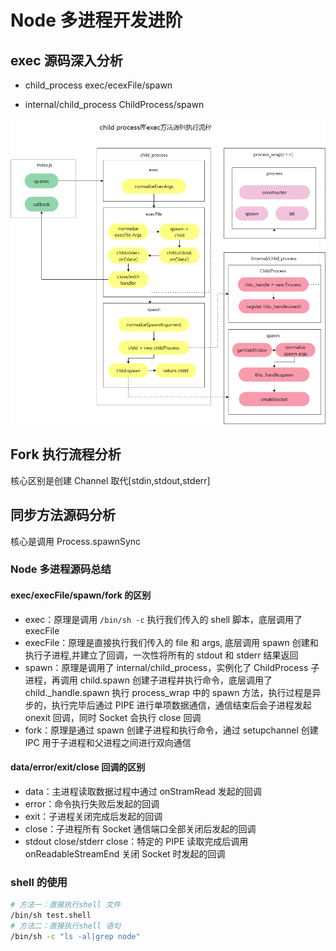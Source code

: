 # Node 多进程开发进阶

## exec 源码深入分析

- child_process
  exec/ecexFile/spawn

- internal/child_process
  ChildProcess/spawn

![child_process库exec方法源码执行流程](../assets/images/child_process库exec方法源码执行流程.png)

## Fork 执行流程分析

核心区别是创建 Channel 取代[stdin,stdout,stderr]

## 同步方法源码分析

核心是调用 Process.spawnSync

### Node 多进程源码总结

#### exec/execFile/spawn/fork 的区别

- exec：原理是调用 `/bin/sh -c` 执行我们传入的 shell 脚本，底层调用了 execFile
- execFile：原理是直接执行我们传入的 file 和 args, 底层调用 spawn 创建和执行子进程,并建立了回调，一次性将所有的 stdout 和 stderr 结果返回
- spawn：原理是调用了 internal/child_process，实例化了 ChildProcess 子进程，再调用 child.spawn 创建子进程并执行命令，底层调用了 child.\_handle.spawn 执行 process_wrap 中的
  spawn 方法，执行过程是异步的，执行完毕后通过 PIPE 进行单项数据通信，通信结束后会子进程发起 onexit 回调，同时 Socket 会执行 close 回调
- fork：原理是通过 spawn 创建子进程和执行命令，通过 setupchannel 创建 IPC 用于子进程和父进程之间进行双向通信

#### data/error/exit/close 回调的区别

- data：主进程读取数据过程中通过 onStramRead 发起的回调
- error：命令执行失败后发起的回调
- exit：子进程关闭完成后发起的回调
- close：子进程所有 Socket 通信端口全部关闭后发起的回调
- stdout close/stderr close：特定的 PIPE 读取完成后调用 onReadableStreamEnd 关闭 Socket 时发起的回调

### shell 的使用

```bash
# 方法一：直接执行shell 文件
/bin/sh test.shell
# 方法二：直接执行shell 语句
/bin/sh -c "ls -al|grep node"
```

